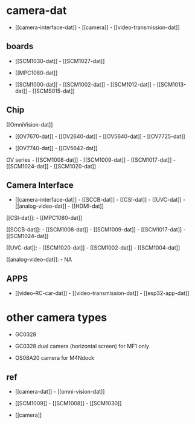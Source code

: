 

# camera-dat 



- [[camera-interface-dat]] - [[camera]] - [[video-transmission-dat]]


## boards 

- [[SCM1030-dat]] - [[SCM1027-dat]]

- [[MPC1080-dat]]

- [[SCM1000-dat]] - [[SCM1002-dat]] - [[SCM1012-dat]] - [[SCM1013-dat]] - [[SCMS015-dat]]


## Chip 

[[OmniVision-dat]]

- [[OV7670-dat]] - [[OV2640-dat]] - [[OV5640-dat]] - [[OV7725-dat]]

- [[OV7740-dat]] - [[OV5642-dat]]

OV series - [[SCM1008-dat]] - [[SCM1009-dat]] - [[SCM1017-dat]] - [[SCM1024-dat]] - [[SCM1020-dat]]


## Camera Interface 

- [[camera-interface-dat]] - [[SCCB-dat]] - [[CSI-dat]] - [[UVC-dat]] - [[analog-video-dat]] - [[HDMI-dat]]

[[CSI-dat]]: - [[MPC1080-dat]]   

[[SCCB-dat]]: - [[SCM1008-dat]] - [[SCM1009-dat]] - [[SCM1017-dat]] - [[SCM1024-dat]] 

[[UVC-dat]]: - [[SCM1020-dat]] - [[SCM1002-dat]] - [[SCM1004-dat]]

[[analog-video-dat]]: - NA





## APPS

- [[video-RC-car-dat]] - [[video-transmission-dat]] - [[esp32-app-dat]]

# other camera types 

- GC0328


- GC0328 dual camera (horizontal screen) for MF1 only
- OS08A20 camera for M4Ndock





## ref 

- [[camera-dat]] - [[omni-vision-dat]]

- [[SCM1009]] - [[SCM1008]] - [[SCM1030]]

- [[camera]]
